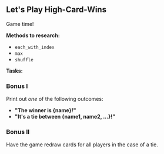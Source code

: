 ## Let's Play High-Card-Wins

Game time!

**Methods to research:**

* `each_with_index`
* `max`
* `shuffle`

**Tasks:**

<!-- 1. Build a deck of shuffled cards.
	* The deck should be an array of cards.
	* Each card should be a mini-array with a value and suit. Example: `[8, "hearts"]`
	* Shuffle the deck. It would look something like this...

	```ruby
	deck = [
		[8, "hearts"],
		[2, "diamonds"],
		["J", "clubs"],
		...
	]
	```
	* **NOTE**: do not hardcode the deck. Create it by performing methods on the two arrays in the starter code. -->

<!-- 2. Collect an array of player names by prompting:
	* **"{n} players so far. Enter a player name, or type 'play':"** -->
<!-- 3. Upon *"play"*, deal each player a card. -->
<!-- 4. Find the highest card score dealt (Aces high). -->
<!-- 5. Find the winning player name, then print out:
	* **"Winner(s): {name1, name2, …}!"** -->

### Bonus I

Print out *one* of the following outcomes:

* **"The winner is {name}!"**
* **"It's a tie between {name1, name2, …}!"**

### Bonus II

Have the game redraw cards for all players in the case of a tie.
